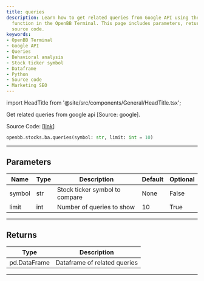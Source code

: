 ```yaml
---
title: queries
description: Learn how to get related queries from Google API using the `openbb.stocks.ba.queries`
  function in the OpenBB Terminal. This page includes parameters, return types, and
  source code.
keywords:
- OpenBB Terminal
- Google API
- Queries
- Behavioral analysis
- Stock ticker symbol
- Dataframe
- Python
- Source code
- Marketing SEO
---
```


import HeadTitle from '@site/src/components/General/HeadTitle.tsx';

<HeadTitle title="stocks.ba.queries - Reference | OpenBB SDK Docs" />

Get related queries from google api [Source: google].

Source Code: [[link](https://github.com/OpenBB-finance/OpenBBTerminal/tree/main/openbb_terminal/common/behavioural_analysis/google_model.py#L73)]

```python
openbb.stocks.ba.queries(symbol: str, limit: int = 10)
```

---

## Parameters

| Name | Type | Description | Default | Optional |
| ---- | ---- | ----------- | ------- | -------- |
| symbol | str | Stock ticker symbol to compare | None | False |
| limit | int | Number of queries to show | 10 | True |


---

## Returns

| Type | Description |
| ---- | ----------- |
| pd.DataFrame | Dataframe of related queries |
---
